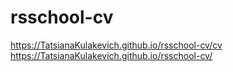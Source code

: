# rsschool-cv
https://TatsianaKulakevich.github.io/rsschool-cv/cv
https://TatsianaKulakevich.github.io/rsschool-cv/
